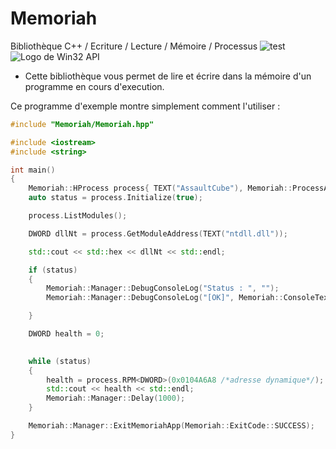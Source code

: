 # Memoriah
Bibliothèque C++ / Ecriture / Lecture / Mémoire / Processus
![test](https://nsa40.casimages.com/img/2020/02/17/200217074739365355.gif)
![Logo de Win32 API](https://nsa40.casimages.com/img/2020/02/15/mini_200215070517382100.png)

- Cette bibliothèque vous permet de lire et écrire dans la mémoire d'un programme en cours d'execution.

Ce programme d'exemple montre simplement comment l'utiliser :
```cpp
#include "Memoriah/Memoriah.hpp"

#include <iostream>
#include <string>

int main()
{
	Memoriah::HProcess process{ TEXT("AssaultCube"), Memoriah::ProcessAccess::ALL_ACCESS };
	auto status = process.Initialize(true);

	process.ListModules();  

	DWORD dllNt = process.GetModuleAddress(TEXT("ntdll.dll"));

	std::cout << std::hex << dllNt << std::endl;

	if (status)
	{
		Memoriah::Manager::DebugConsoleLog("Status : ", "");
		Memoriah::Manager::DebugConsoleLog("[OK]", Memoriah::ConsoleTextColor::GREEN,"\n");

	}

	DWORD health = 0;

    
	while (status)
	{
		health = process.RPM<DWORD>(0x0104A6A8 /*adresse dynamique*/);
		std::cout << health << std::endl;
		Memoriah::Manager::Delay(1000);
	}

	Memoriah::Manager::ExitMemoriahApp(Memoriah::ExitCode::SUCCESS);
}
```
